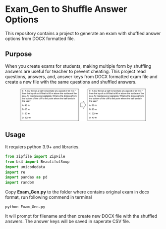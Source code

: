 # Exam_Gen to Shuffle Answer Options

This repository contains a project to generate an exam with shuffled answer options from DOCX formatted file. 

## Purpose

When you create exams for students, making multiple form by shuffling answers are useful for teacher to prevent cheating. This project read questions, answers, and, answer keys from DOCX formatted exam file and create a new file with the same questions and shuffled answers.

<p align="center">
<img src="media/Shuffle Answers.png" width = 80% class="center">
</p>

## Usage

It requiers python 3.9+ and libraries.
```python
from zipfile import ZipFile
from bs4 import BeautifulSoup
import unicodedata
import re
import pandas as pd
import random
```
Copy **Exam_Gen.py**  to the folder where contains original exam in docx format, run following commend in terminal
```
python Exam_Gen.py
```
It will prompt for filename and then create new DOCX file with the shuffled answers. The answer keys will be saved in saperate CSV file.
